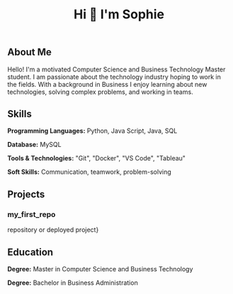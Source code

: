 
</head>
<body>
    <header>
        <h1> Hi 👋 I'm Sophie </h1>
    </header>
        <section id="about">
            <h2>About Me</h2>
            <p>Hello! I'm a motivated Computer Science and Business Technology Master student. I am passionate about the technology industry hoping to work in the fields. With a background in Business I enjoy learning about new technologies, solving complex problems, and working in teams.</p>
        </section>
        <section id="skills">
        <h2>Skills</h2>
        <p><strong>Programming Languages:</strong> Python, Java Script, Java, SQL</p>
        <p><strong>Database:</strong> MySQL</p>
        <p><strong>Tools & Technologies:</strong> "Git", "Docker", "VS Code", "Tableau"</p>
        <p><strong>Soft Skills:</strong> Communication, teamwork, problem-solving</p>
    </section>
    <section id="projects">
        <h2>Projects</h2>
        <article>
            <h3>my_first_repo</h3>
            repository or deployed project}</a></p>
        </article>
    </section>
    <section id="education">
        <h2>Education</h2>
        <p><strong>Degree:</strong> Master in Computer Science and Business Technology</p>
        <p><strong>Degree:</strong> Bachelor in Business Administration</p>
    </section>
